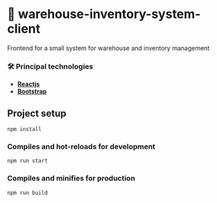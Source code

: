 # :ledger: warehouse-inventory-system-client

Frontend for a small system for warehouse and inventory management

### 🛠️ Principal technologies

- [**Reactjs**](https://reactjs.org/)
- [**Bootstrap**](https://getbootstrap.com/)

## Project setup
```
npm install
```

### Compiles and hot-reloads for development
```
npm run start
```

### Compiles and minifies for production
```
npm run build
```
